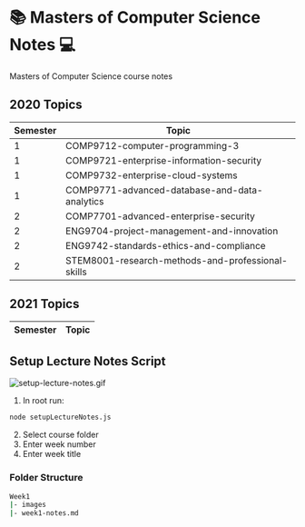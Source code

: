 # 📚 Masters of Computer Science Notes 💻

Masters of Computer Science course notes

## 2020 Topics

| Semester | Topic                                             |
| -------- | ------------------------------------------------- |
| 1        | COMP9712-computer-programming-3                   |
| 1        | COMP9721-enterprise-information-security          |
| 1        | COMP9732-enterprise-cloud-systems                 |
| 1        | COMP9771-advanced-database-and-data-analytics     |
| 2        | COMP7701-advanced-enterprise-security             |
| 2        | ENG9704-project-management-and-innovation         |
| 2        | ENG9742-standards-ethics-and-compliance           |
| 2        | STEM8001-research-methods-and-professional-skills |

## 2021 Topics

| Semester | Topic |
| -------- | ----- |


## Setup Lecture Notes Script

![setup-lecture-notes.gif](Assets/images/setup-lecture-notes.gif)

1. In root run:

```bash
node setupLectureNotes.js
```

2. Select course folder
3. Enter week number
4. Enter week title

### Folder Structure

```bash
Week1
|- images
|- week1-notes.md
```
